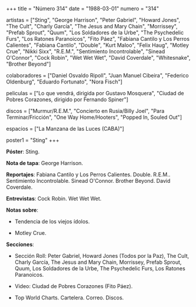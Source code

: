 +++
title = "Número 314"
date = "1988-03-01"
numero = "314"

artistas = ["Sting", "George Harrison", "Peter Gabriel", "Howard Jones", "The Cult", "Charly García", "The Jesus and Mary Chain", "Morrissey", "Prefab Sprout", "Quum", "Los Soldadores de la Urbe", "The Psychedelic Furs", "Los Ratones Paranoicos", "Fito Páez", "Fabiana Cantilo y Los Perros Calientes", "Fabiana Cantilo", "Double", "Kurt Maloo", "Felix Haug", "Motley Crue", "Nikki Sixx", "R.E.M.", "Sentimiento Incontrolable", "Sinead O'Connor", "Cock Robin", "Wet Wet Wet", "David Coverdale", "Whitesnake", "Brother Beyond"]

colaboradores = ["Daniel Osvaldo Ripoll", "Juan Manuel Cibeira", "Federico Oldenburg", "Eduardo Fortunato", "Nora Fisch"]

peliculas = ["Lo que vendrá, dirigida por Gustavo Mosquera", "Ciudad de Pobres Corazones, dirigido por Fernando Spiner"]

discos = ["Murmur/R.E.M.",  "Concierto en Rusia/Billy Joel", "Para Terminar/Fricción", "One Way Home/Hooters", "Popped In, Souled Out"]

espacios = ["La Manzana de las Luces (CABA)"]

poster1 = "Sting"
+++

**Póster**: Sting.

**Nota de tapa**: George Harrison. 

**Reportajes**: Fabiana Cantilo y Los Perros Calientes. Double. R.E.M.. Sentimiento Incontrolable. Sinead O'Connor. Brother Beyond. David Coverdale.

**Entrevistas**: Cock Robin. Wet Wet Wet.

**Notas sobre**:

- Tendencia de los viejos ídolos. 

- Motley Crue.

**Secciones**:

- Sección Roll: Peter Gabriel, Howard Jones (Todos por la Paz), The Cult, Charly García, The Jesus and Mary Chain, Morrissey, Prefab Sprout, Quum, Los Soldadores de la Urbe, The Psychedelic Furs, Los Ratones Paranoicos. 

- Video: Ciudad de Pobres Corazones (Fito Páez). 

- Top World Charts. Cartelera. Correo. Discos.
